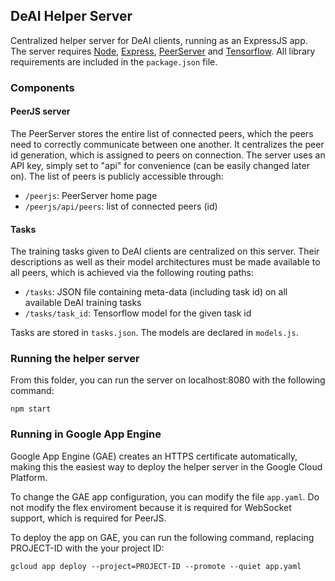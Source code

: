 ## DeAI Helper Server
Centralized helper server for DeAI clients, running as an ExpressJS app. The server requires [Node](https://nodejs.org/en/), [Express](https://expressjs.com/), [PeerServer](https://github.com/peers/peerjs-server) and [Tensorflow](https://www.tensorflow.org/js). All library requirements are included in the ```package.json``` file.
### Components
#### PeerJS server
The PeerServer stores the entire list of connected peers, which the peers need to correctly communicate between one another. It centralizes the peer id generation, which is assigned to peers on connection. The server uses an API key, simply set to "api" for convenience (can be easily changed later on). The list of peers is publicly accessible through:

- ```/peerjs```: PeerServer home page
- ```/peerjs/api/peers```: list of connected peers (id)

#### Tasks

The training tasks given to DeAI clients are centralized on this server. Their descriptions as well as their model architectures must be made available to all peers, which is achieved via the following routing paths:

- ```/tasks```: JSON file containing meta-data (including task id) on all available DeAI training tasks
- ```/tasks/task_id```: Tensorflow model for the given task id

Tasks are stored in ```tasks.json```. The models are declared in ```models.js```.

### Running the helper server

From this folder, you can run the server on localhost:8080 with the following command:
```
npm start
```

### Running in Google App Engine

Google App Engine (GAE) creates an HTTPS certificate automatically, making this the easiest way to deploy the helper server in the Google Cloud Platform.

To change the GAE app configuration, you can modify the file `app.yaml`. Do not modify the flex enviroment because it is required for WebSocket support, which is required for PeerJS. 

To deploy the app on GAE, you can run the following command, replacing PROJECT-ID with the your project ID:

```
gcloud app deploy --project=PROJECT-ID --promote --quiet app.yaml
```
